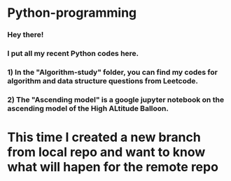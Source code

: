 # Python-programming

### Hey there!

### I put all my recent Python codes here.

### 1) In the "Algorithm-study" folder, you can find my codes for algorithm and data structure questions from Leetcode.

### 2) The "Ascending model" is a google jupyter notebook on the ascending model of the High ALtitude Balloon.

# This time I created a new branch from local repo and want to know what will hapen for the remote repo